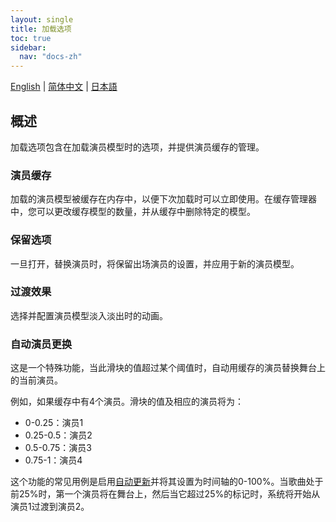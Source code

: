 ```yaml
---
layout: single
title: 加载选项
toc: true
sidebar:
  nav: "docs-zh"
---
```

[English](/dancexr/features/loader_options) | [简体中文](/zh/dancexr/features/loader_options) | [日本語](/jp/dancexr/features/loader_options)


## 概述
加载选项包含在加载演员模型时的选项，并提供演员缓存的管理。

### 演员缓存
加载的演员模型被缓存在内存中，以便下次加载时可以立即使用。在缓存管理器中，您可以更改缓存模型的数量，并从缓存中删除特定的模型。

### 保留选项
一旦打开，替换演员时，将保留出场演员的设置，并应用于新的演员模型。

### 过渡效果
选择并配置演员模型淡入淡出时的动画。

### 自动演员更换
这是一个特殊功能，当此滑块的值超过某个阈值时，自动用缓存的演员替换舞台上的当前演员。

例如，如果缓存中有4个演员。滑块的值及相应的演员将为：
* 0-0.25：演员1
* 0.25-0.5：演员2
* 0.5-0.75：演员3
* 0.75-1：演员4

这个功能的常见用例是启用[自动更新](autoupdate)并将其设置为时间轴的0-100%。当歌曲处于前25%时，第一个演员将在舞台上，然后当它超过25%的标记时，系统将开始从演员1过渡到演员2。